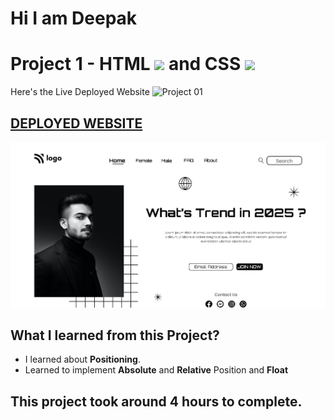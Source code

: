 # Hi I am Deepak 

# Project 1 - HTML ![](./readmeImages/html-5.png) and CSS ![](./readmeImages/css-3.png)


Here's the Live Deployed Website ![Project 01](https://img.shields.io/badge/project-01-brightgreen)

## [DEPLOYED WEBSITE](https://project01-portfolio.netlify.app/)

![Completed Website](./thumbnail.png)

## What I learned from this Project?

- I learned about **Positioning**.
- Learned to implement **Absolute** and **Relative** Position and **Float**

## This project took around **4 hours** to complete.
